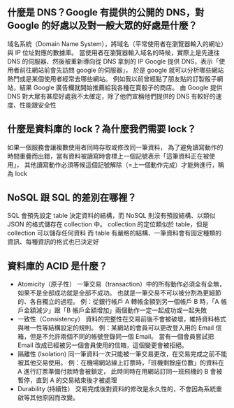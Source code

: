 ## 什麼是 DNS？Google 有提供的公開的 DNS，對 Google 的好處以及對一般大眾的好處是什麼？
域名系統（Domain Name System），將域名（平常使用者在瀏覽器輸入的網址）與 IP 位址對應的數據庫。
當使用者在瀏覽器輸入域名的時候，實際上是先連往 DNS 的伺服器、然後被重新導向從 DNS 拿到的 IP
Google 提供 DNS，表示「使用者前往網站前會先訪問 google 的伺服器」，
於是 google 就可以分析哪些網站熱門或是某個使用者經常去哪些網站。
例如我以前曾經點了朋友貼的訂製骰子網站，結果 Google 廣告欄就開始推薦給我各種在賣骰子的商店。
由 Google 提供 DNS 對大眾有甚麼好處我不太確定，除了他們宣稱他們提供的 DNS 有較好的速度、性能跟安全性

## 什麼是資料庫的 lock？為什麼我們需要 lock？
如果一個服務會讓複數使用者同時存取或修改同一筆資料，
為了避免讀寫動作的時間重疊而出錯，當有資料被讀寫時會標上一個記號表示「這筆資料正在被使用」，
其他讀寫動作必須等候這個記號解除（=上一個動作完成）才能夠進行，稱為 lock

## NoSQL 跟 SQL 的差別在哪裡？
SQL 會預先設定 table 決定資料的結構，而 NoSQL 則沒有預設結構、以類似 JSON 的格式儲存在 collection 中。
collection 的定位類似於 table，但是 collection 可以儲存任何資料
而 table 有嚴格的結構、一筆資料會有固定種類的資訊、每種資訊的格式也已決定好

## 資料庫的 ACID 是什麼？
- Atomicity（原子性）
  一筆交易（transaction）中的所有動作必須全有全無，如果不是全部成功就是全部不成功。
  也就是一筆交易不可以被分割為更細節的、各自獨立的過程。
  例：從銀行帳戶 A 轉帳金額到另一個帳戶 B 時，「A 帳戶金額減少」跟「B 帳戶金額增加」兩個動作一定一起成功或一起失敗
- 一致性（Consistency）
  資料的完整性在交易前後不會被破壞，維持資料格式與唯一性等結構設定的規則。
  例：某網站的會員可以更改登入用的 Email 信箱，但是不允許兩個不同的帳號登錄同一個 Email。
  當有一個會員嘗試把 Email 改成已經被另一個會員使用的信箱，這個變更會被拒絕。
- 隔離性 (Isolation)
  同一筆資料一次只能被一筆交易更改，在交易完成之前不能被其他交易使用。
  例：在機場網站線上訂票時，「班機剩餘座位數」的資料在 A 進行訂票準備付款時會被鎖定，
  此時同時在用網站訂同一班飛機的 B 會被暫停，直到 A 的交易結束後才被處理
- Durability (持續性）
  交易完成後對資料的修改是永久性的，不會因為系統重啟等其他原因而改變。